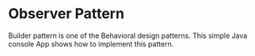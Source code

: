 # Observer Pattern
Builder pattern is one of the Behavioral design patterns. This simple 
Java console App shows how to implement this pattern.
